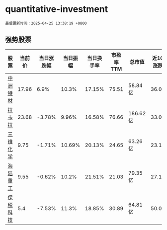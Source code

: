 # quantitative-investment

`最后更新时间：2025-04-25 13:38:19 +0800`

## 强势股票

|股票|当前价|当日涨跌幅|当日振幅|当日换手率|市盈率TTM|总市值|近10日涨跌幅|
|----|----|----|----|----|----|----|----|
|[中洲特材](https://xueqiu.com/S/SZ300963)|17.96|6.9%|10.3%|17.15%|75.51|58.84亿|36.06%|
|[拉卡拉](https://xueqiu.com/S/SZ300773)|23.68|-3.78%|9.96%|16.58%|76.66|186.62亿|33.03%|
|[三维化学](https://xueqiu.com/S/SZ002469)|9.75|-1.71%|10.69%|20.13%|24.65|63.26亿|23.11%|
|[海陆重工](https://xueqiu.com/S/SZ002255)|9.55|-0.62%|10.2%|21.51%|21.03|79.35亿|27.16%|
|[保税科技](https://xueqiu.com/S/SH600794)|5.4|-7.53%|11.3%|18.85%|30.89|64.81亿|50.0%|
